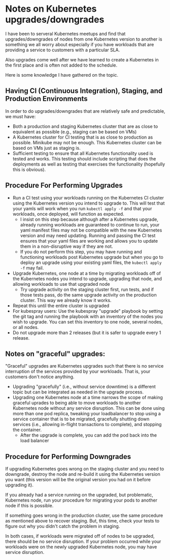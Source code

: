 # Notes on Kubernetes upgrades/downgrades

I have been to serveral Kubernetes meetups and find that upgrades/downgrades
of nodes from one Kubernetes version to another is something we all worry
about especially if you have workloads that are providing a service to customers
with a particular SLA.

Also upgrades come well after we have learned to create a Kubernetes in the
first place and is often not added to the schedule.

Here is some knowledge I have gathered on the topic.

## Having CI (Continuous Integration), Staging, and Production Environments

In order to do upgrades/downgrades that are relatively safe and predictable,
we must have:

* Both a production and staging Kubernetes cluster that are as
  close to equivalent as possible (e.g., staging can be based on VMs)
* A Kubernetes cluster for CI testing that is as close to production as
  possible.  Minikube may not be enough.  This Kubernetes cluster can be
  based on VMs just as staging is.
* Sufficient testing to ensure that all Kubernetes functionality used is
  tested and works.  This testing should include scripting that
  does the deployments as well as testing that exercises the functionality
  (hopefully this is obvious).

## Procedure For Performing Upgrades

* Run a CI test using your workloads running on the Kubernetes CI cluster
  using the Kubernetes version you intend to upgrade to.  This will test
  that your yamls will work when you run `kubectl apply -f` and that your
  workloads, once deployed, will function as expected.
  * I insist on this step because although after a Kubernetes upgrade, already
    running workloads are guaranteed to continue to run, your yaml manifest
    files may not be compatible with the new Kubernetes version and may need
    updating.  Running and passing the CI test
    ensures that your yaml files are working and allows you to
    update them in a non-disruptive way if they are not.
  * If you do not perform this step, you may have running and functioning
    workloads post Kubernetes upgrade but when you go to deploy an upgrade
    using your existing yaml
    files, the `kubectl apply -f` may fail.
* Upgrade Kubernetes, one node at a time by migrating workloads off of the
  Kubernetes nodes you intend to upgrade, upgrading that node, and allowing
  workloads to use that upgraded node
  * Try upgrade activity on the staging cluster first, run tests,
    and if those tests pass, do the same upgrade activity on the
    production cluster.  This way we already know it works.
* Repeat this until the entire cluster is upgraded
* For kubespray users: Use the kubespray "upgrade" playbook by setting the git tag and
  running the playbook with an inventory of the nodes you wish to upgrade.
  You can set this inventory to one node, several nodes, or all nodes.
* Do not upgrade more than 2 releases (but it is safer to upgrade
  every 1 release.

## Notes on "graceful" upgrades:

"Graceful" upgrades are Kubernetes upgrades such that there is no service
interruption of the services provided by your workloads.  That is, your customers
don't notice anything.

* Upgrading "gracefully" (i.e., without service downtime) is a different topic
  but can be integrated as needed in the upgrade process.  
* Upgrading one Kubernetes node at a time narrows the scope of making graceful
  uprades to being able to move workloads to another Kubernetes node without
  any service disruption.  This can be done using more than one pod replica, tweaking
  your loadbalancer to stop using a service container that is to be migrated,
  gracefully shutting down services (i.e., allowing in-flight transactions to
  complete), and stopping the container.
  * After the upgrade is complete, you can add the pod back into the load
    balancer

## Procedure for Performing Downgrades

If upgrading Kubernetes goes wrong on the staging cluster and you need to downgrade,
destroy the node and re-build it using the Kubernetes version you want (this version will
be the original version you had on it before upgrading it).  

If you already had a service running on the upgraded, but problematic, Kubernetes node,
run your procedure for migrating your pods to another node if this is possible.

If something goes wrong in the production cluster, use the same procedure as
mentioned above to recover staging.  But, this time, check your tests to
figure out why you didn't catch the problem in staging.

In both cases, if workloads were migrated off of nodes to be upgraded,
there should be no service disruption.  If your problem occurred while your workloads
were on the newly upgraded Kubernetes node, you may have service disruption.
